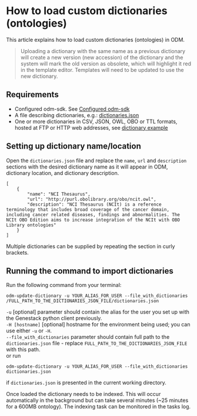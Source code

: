 # How to load custom dictionaries (ontologies)

This article explains how to load custom dictionaries (ontologies) in ODM.

> Uploading a dictionary with the same name as a previous dictionary will create a new version (new accession) of the dictionary and the system will mark the old version as obsolete, which will highlight it red in the template editor. Templates will need to be updated to use the new dictionary.

## Requirements

- Configured odm-sdk. See [Configured odm-sdk](../configuration)
- A file describing dictionaries, e.g.: [dictionaries.json](loading-new-ontology/dictionaries.json)
- One or more dictionaries in CSV, JSON, OWL, OBO or TTL formats, hosted at FTP or HTTP web addresses, see [dictionary example](http://purl.obolibrary.org/obo/go.owl)

## Setting up dictionary name/location

Open the `dictionaries.json` file and replace the `name`, `url` and `description` sections with the desired dictionary name as it will appear in ODM, dictionary location, and dictionary description.

```text
[
    {
        "name": "NCI Thesaurus",
        "url": "http://purl.obolibrary.org/obo/ncit.owl",
        "description": "NCI Thesaurus (NCIt) is a reference terminology that includes broad coverage of the cancer domain, including cancer related diseases, findings and abnormalities. The NCIt OBO Edition aims to increase integration of the NCIt with OBO Library ontologies"
    }
]
```

Multiple dictionaries can be supplied by repeating the section in curly brackets.

## Running the command to import dictionaries

Run the following command from your terminal:

```shell
odm-update-dictionary -u YOUR_ALIAS_FOR_USER --file_with_dictionaries /FULL_PATH_TO_THE_DICTIONARIES_JSON_FILE/dictionaries.json
```

`-u` [optional] parameter should contain the alias for the user you set up with the Genestack python client previously.<br/>
`-H [hostname]` [optional] hostname for the environment being used; you can use either `-u` or `-H`.<br/>
`--file_with_dictionaries` parameter should contain full path to the `dictionaries.json` file - replace `FULL_PATH_TO_THE_DICTIONARIES_JSON_FILE` with this path.<br/>
or run

```shell
odm-update-dictionary -u YOUR_ALIAS_FOR_USER --file_with_dictionaries dictionaries.json
```

if `dictionaries.json` is presented in the current working directory.

Once loaded the dictionary needs to be indexed. This will occur automatically in the background but can take several minutes (~25 minutes for a 600MB ontology). The indexing task can be monitored in the tasks log.
